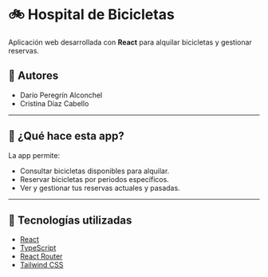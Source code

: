 # 🚲 Hospital de Bicicletas

Aplicación web desarrollada con **React** para alquilar bicicletas y gestionar reservas.

## 👥 Autores

- Darío Peregrín Alconchel  
- Cristina Díaz Cabello

---

## 🧠 ¿Qué hace esta app?

La app permite:

- Consultar bicicletas disponibles para alquilar.
- Reservar bicicletas por periodos específicos.
- Ver y gestionar tus reservas actuales y pasadas.

---

## 🧱 Tecnologías utilizadas

- [React](https://reactjs.org/)
- [TypeScript](https://www.typescriptlang.org/)
- [React Router](https://reactrouter.com/)
- [Tailwind CSS](https://tailwindcss.com/)
